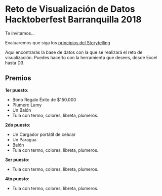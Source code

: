 # Reto de Visualización de Datos Hacktoberfest Barranquilla 2018
Te invitamos...

Evaluaremos que siga los [principios del Storytelling](sitio)

Aquí encontrarás la base de datos con la que se realizará el reto de visualización. Puedes hacerlo con la herramienta que desees, desde Excel hasta D3.

## Premios
**1er puesto:**
* Bono Regalo Éxito de $150.000
* Plumero Lamy
* Un Balón
* Tula con termo, colores, libreta, plumeros.

**2do puesto:**
* Un Cargador portátil de celular
* Un Paragua
* Balón
* Tula con termo, colores, libreta, plumeros.

**3er puesto:**
* Tula con termo, colores, libreta, plumeros.

**4to puesto:**
* Tula con termo, colores, libreta, plumeros.
